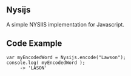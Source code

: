 ## Nysijs

A simple NYSIIS implementation for Javascript.

## Code Example

```
var myEncodedWord = Nysijs.encode("Lawson");
console.log( myEncodedWord );
     -> 'LASON'
```
